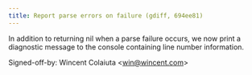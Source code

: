 ```yaml
---
title: Report parse errors on failure (gdiff, 694ee81)
---
```


In addition to returning nil when a parse failure occurs, we now print a diagnostic message to the console containing line number information.

Signed-off-by: Wincent Colaiuta &lt;win@wincent.com&gt;
